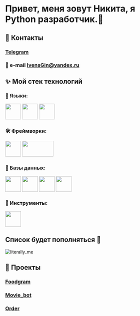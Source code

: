 # Привет, меня зовут Никита, я Python разработчик.👋

## 📲 Контакты

### [Telegram](https://t.me/ivensz)
### 📧 e-mail IvensGin@yandex.ru

## ✨ Мой стек технологий

### 💬 Языки:
<p align="left">
  <img src="https://cdn.jsdelivr.net/gh/devicons/devicon/icons/python/python-original-wordmark.svg" width="50" height="50" />
  <img src="https://cdn.jsdelivr.net/gh/devicons/devicon@latest/icons/html5/html5-original-wordmark.svg" width="50" height="50" />
  <img src="https://cdn.jsdelivr.net/gh/devicons/devicon@latest/icons/css3/css3-original-wordmark.svg" width="50" height="50" />
</p>

### 🛠️ Фреймворки:
<p align="left">
<img src="https://cdn.jsdelivr.net/gh/devicons/devicon@latest/icons/django/django-plain-wordmark.svg" width="50" height="50" />
<img src="https://cdn.jsdelivr.net/gh/devicons/devicon@latest/icons/djangorest/djangorest-original.svg" width="100" height="50" />
</p>

### 📇 Базы данных:
<p align="left">
<img src="https://cdn.jsdelivr.net/gh/devicons/devicon@latest/icons/azuresqldatabase/azuresqldatabase-original.svg" width="50" height="50" />
<img src="https://cdn.jsdelivr.net/gh/devicons/devicon@latest/icons/sqlite/sqlite-original-wordmark.svg" width="50" height="50" />
<img src="https://cdn.jsdelivr.net/gh/devicons/devicon@latest/icons/postgresql/postgresql-original-wordmark.svg" width="50" height="50" />
<img src="https://cdn.jsdelivr.net/gh/devicons/devicon@latest/icons/sqlalchemy/sqlalchemy-original-wordmark.svg" width="50" height="50" />
</p>

### 🔧 Инструменты:
<p align="left">
<img src="https://cdn.jsdelivr.net/gh/devicons/devicon@latest/icons/docker/docker-plain-wordmark.svg" width="50" height="50" />

## Список будет пополняться 👀
![literally_me](https://media0.giphy.com/media/v1.Y2lkPTc5MGI3NjExcHg0NjBpcHllYzV1YXEwODBjeDBjb25mcWMwNGZsNDZrbzhqdW15eSZlcD12MV9pbnRlcm5hbF9naWZfYnlfaWQmY3Q9Zw/QNFhOolVeCzPQ2Mx85/giphy.gif)

## 📁 Проекты

### [Foodgram](https://github.com/MrIvensZ/foodgram)
### [Movie_bot](Movie_bot)
### [Order](Order)



          
